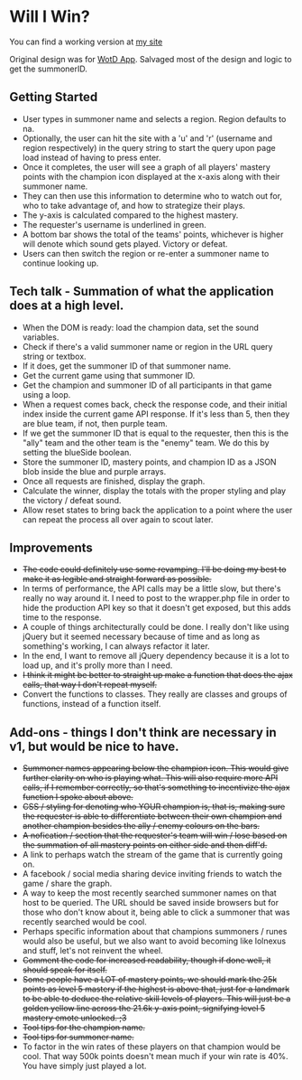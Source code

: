 # Will I Win?

You can find a working version at [my site](http://rickzhang.cool/win)

Original design was for [WotD App](http://rickzhang.cool/). Salvaged most of the design and logic to get the summonerID.

## Getting Started
* User types in summoner name and selects a region. Region defaults to na.
* Optionally, the user can hit the site with a 'u' and 'r' (username and region respectively) in the query string to start the query upon page load instead of having to press enter.
* Once it completes, the user will see a graph of all players' mastery points with the champion icon displayed at the x-axis along with their summoner name.
* They can then use this information to determine who to watch out for, who to take advantage of, and how to strategize their plays.
* The y-axis is calculated compared to the highest mastery.
* The requester's username is underlined in green.
* A bottom bar shows the total of the teams' points, whichever is higher will denote which sound gets played. Victory or defeat.
* Users can then switch the region or re-enter a summoner name to continue looking up.

## Tech talk - Summation of what the application does at a high level.
* When the DOM is ready: load the champion data, set the sound variables.
* Check if there's a valid summoner name or region in the URL query string or textbox.
* If it does, get the summoner ID of that summoner name.
* Get the current game using that summoner ID.
* Get the champion and summoner ID of all participants in that game using a loop.
* When a request comes back, check the response code, and their initial index inside the current game API response. If it's less than 5, then they are blue team, if not, then purple team.
* If we get the summoner ID that is equal to the requester, then this is the "ally" team and the other team is the "enemy" team. We do this by setting the blueSide boolean.
* Store the summoner ID, mastery points, and champion ID as a JSON blob inside the blue and purple arrays.
* Once all requests are finished, display the graph.
* Calculate the winner, display the totals with the proper styling and play the victory / defeat sound.
* Allow reset states to bring back the application to a point where the user can repeat the process all over again to scout later.

## Improvements
* ~~The code could definitely use some revamping. I'll be doing my best to make it as legible and straight forward as possible.~~
* In terms of performance, the API calls may be a little slow, but there's really no way around it. I need to post to the wrapper.php file in order to hide the production API key so that it doesn't get exposed, but this adds time to the response.
* A couple of things architecturally could be done. I really don't like using jQuery but it seemed necessary because of time and as long as something's working, I can always refactor it later.
* In the end, I want to remove all jQuery dependency because it is a lot to load up, and it's prolly more than I need.
* ~~I think it might be better to straight up make a function that does the ajax calls, that way I don't repeat myself.~~
* Convert the functions to classes. They really are classes and groups of functions, instead of a function itself.

## Add-ons - things I don't think are necessary in v1, but would be nice to have.
* ~~Summoner names appearing below the champion icon. This would give further clarity on who is playing what. This will also require more API calls, if I remember correctly, so that's something to incentivize the ajax function I spoke about above.~~
* ~~CSS / styling for denoting who YOUR champion is, that is, making sure the requester is able to differentiate between their own champion and another champion besides the ally / enemy colours on the bars.~~
* ~~A nofication / section that the requester's team will win / lose based on the summation of all mastery points on either side and then diff'd.~~
* A link to perhaps watch the stream of the game that is currently going on.
* A facebook / social media sharing device inviting friends to watch the game / share the graph.
* A way to keep the most recently searched summoner names on that host to be queried. The URL should be saved inside browsers but for those who don't know about it, being able to click a summoner that was recently searched would be cool.
* Perhaps specific information about that champions summoners / runes would also be useful, but we also want to avoid becoming like lolnexus and stuff, let's not reinvent the wheel.
* ~~Comment the code for increased readability, though if done well, it should speak for itself.~~
* ~~Some people have a LOT of mastery points, we should mark the 25k points as level 5 mastery if the highest is above that, just for a landmark to be able to deduce the relative skill levels of players. This will just be a golden yellow line across the 21.6k y-axis point, signifying level 5 mastery emote unlocked. ;3~~
* ~~Tool tips for the champion name.~~
* ~~Tool tips for summoner name.~~
* To factor in the win rates of these players on that champion would be cool. That way 500k points doesn't mean much if your win rate is 40%. You have simply just played a lot.